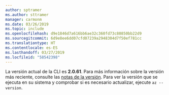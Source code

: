 ```yaml
---
author: sptramer
ms.author: sttramer
manager: carmonm
ms.date: 03/26/2019
ms.topic: include
ms.openlocfilehash: d9e1846d7a616bb6ae32c360fd73c80850bb22d9
ms.sourcegitcommit: 6d9e8ee6dd07cfd07239a2948304d7f50ef781cc
ms.translationtype: HT
ms.contentlocale: es-ES
ms.lasthandoff: 03/27/2019
ms.locfileid: "58542398"
---
```

La versión actual de la CLI es __2.0.61__. Para más información sobre la versión más reciente, consulte las [notas de la versión](../release-notes-azure-cli.md). Para ver la versión que se ejecuta en su sistema y comprobar si es necesario actualizar, ejecute `az --version`.
